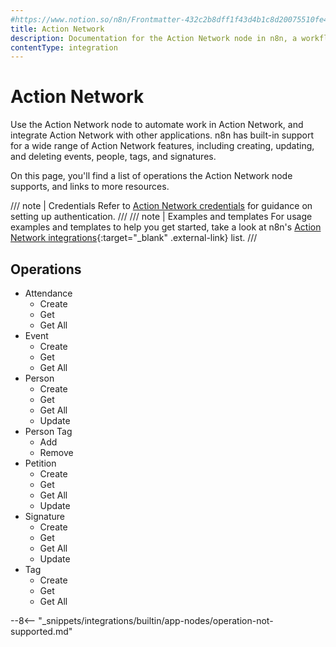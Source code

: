 ```yaml
---
#https://www.notion.so/n8n/Frontmatter-432c2b8dff1f43d4b1c8d20075510fe4
title: Action Network
description: Documentation for the Action Network node in n8n, a workflow automation platform. Includes details of operations and configuration, and links to examples and credentials information.
contentType: integration
---
```


# Action Network

Use the Action Network node to automate work in Action Network, and integrate Action Network with other applications. n8n has built-in support for a wide range of Action Network features, including creating, updating, and deleting events, people, tags, and signatures. 

On this page, you'll find a list of operations the Action Network node supports, and links to more resources.

/// note | Credentials
Refer to [Action Network credentials](/integrations/builtin/credentials/actionnetwork/) for guidance on setting up authentication. 
///
/// note | Examples and templates
For usage examples and templates to help you get started, take a look at n8n's [Action Network integrations](https://n8n.io/integrations/action-network/){:target="_blank" .external-link} list.
///

## Operations

* Attendance
    * Create
    * Get
    * Get All
* Event
    * Create
    * Get
    * Get All
* Person
    * Create
    * Get
    * Get All
    * Update
* Person Tag
    * Add
    * Remove
* Petition
    * Create
    * Get
    * Get All
    * Update
* Signature
    * Create
    * Get
    * Get All
    * Update
* Tag
    * Create
    * Get
    * Get All

--8<-- "_snippets/integrations/builtin/app-nodes/operation-not-supported.md"

